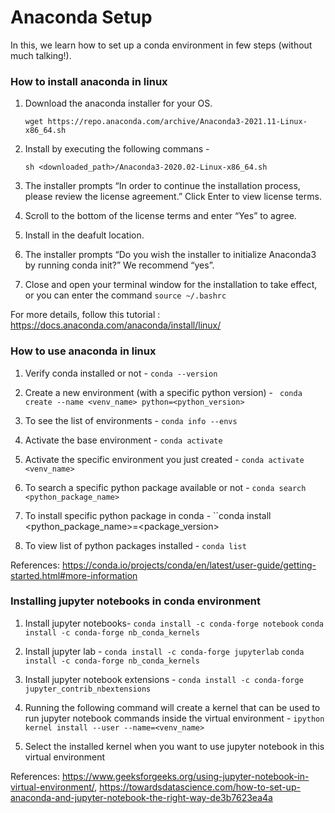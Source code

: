
Anaconda Setup
====================

In this, we learn how to set up a conda environment in few steps (without much talking!).

### How to install anaconda in linux
1. Download the anaconda installer for your OS.

    ``wget https://repo.anaconda.com/archive/Anaconda3-2021.11-Linux-x86_64.sh``

2. Install by executing the following commans - 

    ``sh <downloaded_path>/Anaconda3-2020.02-Linux-x86_64.sh``
    
3. The installer prompts “In order to continue the installation process, please review the license agreement.” Click Enter to view license terms.
4. Scroll to the bottom of the license terms and enter “Yes” to agree.
5. Install in the deafult location.
6. The installer prompts “Do you wish the installer to initialize Anaconda3 by running conda init?” We recommend “yes”.
7. Close and open your terminal window for the installation to take effect, or you can enter the command ``source ~/.bashrc``

For more details, follow this tutorial : https://docs.anaconda.com/anaconda/install/linux/

### How to use anaconda in linux
1. Verify conda installed or not - 
    ``conda --version``

2. Create a new environment (with a specific python version) -
    `` conda create --name <venv_name> python=<python_version>``
  
3. To see the list of environments - 
    ``conda info --envs``

4. Activate the base environment - 
    ``conda activate``

5. Activate the specific environment you just created -
    ``conda activate <venv_name>``
   
6. To search a specific python package available or not - 
    ``conda search <python_package_name>``
   
7. To install specific python package in conda -
    ``conda install <python_package_name>=<package_version>
    
7. To view list of python packages installed -
    ``conda list``
    
References: https://conda.io/projects/conda/en/latest/user-guide/getting-started.html#more-information
    
### Installing jupyter notebooks in conda environment
1. Install jupyter notebooks- 
    ``conda install -c conda-forge notebook``
    ``conda install -c conda-forge nb_conda_kernels``
   
2. Install jupyter lab -
    ``conda install -c conda-forge jupyterlab``
    ``conda install -c conda-forge nb_conda_kernels``
    
3. Install jupyter notebook extensions -
    ``conda install -c conda-forge jupyter_contrib_nbextensions``
    
4. Running the following command will create a kernel that can be used to run jupyter notebook commands inside the virtual environment -
    ``ipython kernel install --user --name=<venv_name>``
    
5. Select the installed kernel when you want to use jupyter notebook in this virtual environment

References: https://www.geeksforgeeks.org/using-jupyter-notebook-in-virtual-environment/, https://towardsdatascience.com/how-to-set-up-anaconda-and-jupyter-notebook-the-right-way-de3b7623ea4a
